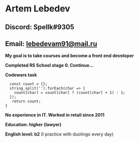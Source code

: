 
# Artem Lebedev

## Discord: Spellk#9305
## Email: lebedevam91@mail.ru

**My goal is to take courses and become a front end developer**

**Completed RS School stage 0. Continue...**

**Codewars task**
```function count (string) {  
  const count = {};
  string.split('').forEach(char => {
    count[char] = count[char] ? (count[char] + 1) : 1;
  });
   return count;
}
```

**No experience in IT. Worked in retail since 2011**

**Education: higher (lawyer)**

**English level: b2** (I practice with duоlingo every day)
